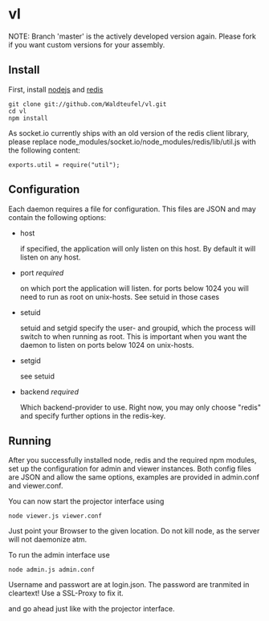 vl
==

NOTE: Branch 'master' is the actively developed version again. Please fork if you want custom versions for your assembly.

Install
-------

First, install [nodejs](http://nodejs.org/) and [redis](http://redis.io/)

	git clone git://github.com/Waldteufel/vl.git
	cd vl
	npm install

As socket.io currently ships with an old version of the redis client library, please replace
node_modules/socket.io/node_modules/redis/lib/util.js with the following content:

	exports.util = require("util");

Configuration
-------------

Each daemon requires a file for configuration. This files are JSON and may contain the following options:

* host

  if specified, the application will only listen on this host. By default it will listen on any host.
* port *required*

  on which port the application will listen. for ports below 1024 you will need to run as root on unix-hosts. See setuid in those cases
* setuid

  setuid and setgid specify the user- and groupid, which the process will switch to when running as root. This is important when you want the daemon to listen on ports below 1024 on unix-hosts.
* setgid

  see setuid
* backend *required*

  Which backend-provider to use. Right now, you may only choose "redis" and specify further options in the redis-key.

Running
-------

After you successfully installed node, redis and the required npm modules, set up the configuration for admin and viewer
instances. Both config files are JSON and allow the same options, examples are provided in admin.conf and viewer.conf.

You can now start the projector interface using

	node viewer.js viewer.conf

Just point your Browser to the given location. Do not kill node, as the server will not daemonize atm.

To run the admin interface use

	node admin.js admin.conf

Username and passwort are at login.json. The password are tranmited in cleartext! Use a SSL-Proxy to fix it.

and go ahead just like with the projector interface.
